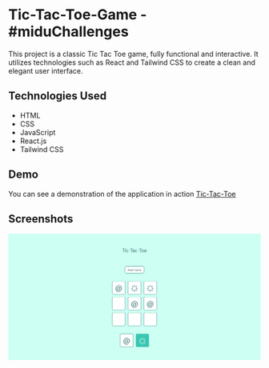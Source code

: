 # Tic-Tac-Toe-Game - #miduChallenges

This project is a classic Tic Tac Toe game, fully functional and interactive. It utilizes technologies such as React and Tailwind CSS to create a clean and elegant user interface.

## Technologies Used

- HTML
- CSS
- JavaScript
- React.js
- Tailwind CSS

## Demo

You can see a demonstration of the application in action [Tic-Tac-Toe](https://ibrahim-003.github.io/tic-tac-toe/)

## Screenshots

![Presentacion desktop](./public/desktop-view.png)
